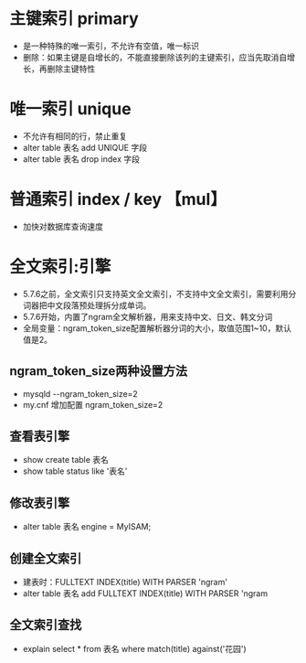 # 主键索引 primary
- 是一种特殊的唯一索引，不允许有空值，唯一标识
- 删除：如果主键是自增长的，不能直接删除该列的主键索引，应当先取消自增长，再删除主键特性

# 唯一索引 unique
- 不允许有相同的行，禁止重复
- alter table 表名 add UNIQUE 字段
- alter table 表名 drop index 字段

# 普通索引 index / key 【mul】
- 加快对数据库查询速度

# 全文索引:引擎
- 5.7.6之前，全文索引只支持英文全文索引，不支持中文全文索引，需要利用分词器把中文段落预处理拆分成单词。
- 5.7.6开始，内置了ngram全文解析器，用来支持中文、日文、韩文分词
- 全局变量：ngram_token_size配置解析器分词的大小，取值范围1~10，默认值是2。

## ngram_token_size两种设置方法
- mysqld --ngram_token_size=2
- my.cnf 增加配置 ngram_token_size=2

## 查看表引擎
- show create table 表名
- show table status like '表名'
## 修改表引擎
- alter table 表名 engine = MyISAM;
## 创建全文索引
- 建表时：FULLTEXT INDEX(title) WITH PARSER 'ngram'
- alter table 表名 add FULLTEXT INDEX(title) WITH PARSER 'ngram
## 全文索引查找
- explain select * from 表名 where match(title) against('花园')
